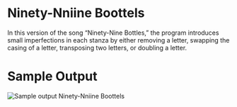 Ninety-Nniine Boottels
========================================================

In this version of the song “Ninety-Nine Bottles,” the program introduces small imperfections in each stanza by either removing a letter, swapping the casing of a letter, transposing two letters, or doubling a letter.

Sample Output
========================================================

![Sample output Ninety-Nniine Boottels](https://github.com/nihathalici/The-Big-Book-of-Small-Python-Projects/blob/main/C51-Project-51-Ninety-Nniine-Boottels/ninetyninebottles2_sample_output.PNG)
